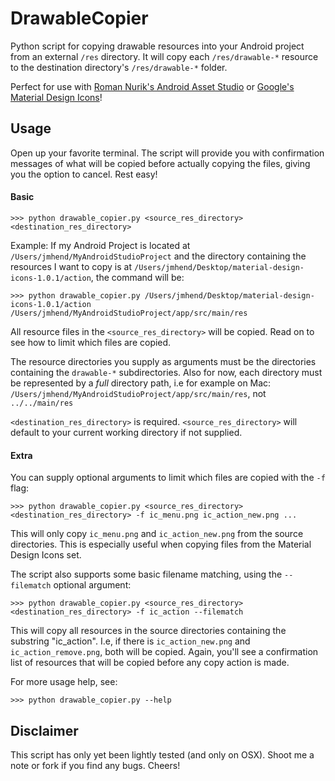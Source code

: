 # DrawableCopier
Python script for copying drawable resources into your Android project from an external `/res` directory. It will copy each `/res/drawable-*` resource to the destination directory's `/res/drawable-*` folder.

Perfect for use with [Roman Nurik's Android Asset Studio](http://romannurik.github.io/AndroidAssetStudio/icons-generic.html) or [Google's Material Design Icons](https://github.com/google/material-design-icons/releases)!


## Usage

Open up your favorite terminal. The script will provide you with confirmation messages of what will be copied before actually copying the files, giving you the option to cancel. Rest easy!

#### Basic

`>>> python drawable_copier.py <source_res_directory> <destination_res_directory>`

Example: If my Android Project is located at `/Users/jmhend/MyAndroidStudioProject` and the directory containing the resources I want to copy is at `/Users/jmhend/Desktop/material-design-icons-1.0.1/action`, the command will be:

`>>> python drawable_copier.py /Users/jmhend/Desktop/material-design-icons-1.0.1/action /Users/jmhend/MyAndroidStudioProject/app/src/main/res`


All resource files in the `<source_res_directory>` will be copied. Read on to see how to limit which files are copied.

The resource directories you supply as arguments must be the directories containing the `drawable-*` subdirectories. Also for now, each directory must be represented by a *full* directory path, i.e for example on Mac: `/Users/jmhend/MyAndroidStudioProject/app/src/main/res`, not `../../main/res`


`<destination_res_directory>` is required.
`<source_res_directory>` will default to your current working directory if not supplied.

#### Extra

You can supply optional arguments to limit which files are copied with the `-f` flag:

`>>> python drawable_copier.py <source_res_directory> <destination_res_directory> -f ic_menu.png ic_action_new.png ...`

This will only copy `ic_menu.png` and `ic_action_new.png` from the source directories. This is especially useful when copying files from the Material Design Icons set.

The script also supports some basic filename matching, using the `--filematch` optional argument:

`>>> python drawable_copier.py <source_res_directory> <destination_res_directory> -f ic_action --filematch`

This will copy all resources in the source directories containing the substring "ic_action". I.e, if there is `ic_action_new.png` and `ic_action_remove.png`, both will be copied. Again, you'll see a confirmation list of resources that will be copied before any copy action is made.


For more usage help, see:

`>>> python drawable_copier.py --help`

## Disclaimer

This script has only yet been lightly tested (and only on OSX). Shoot me a note or fork if you find any bugs. Cheers!
